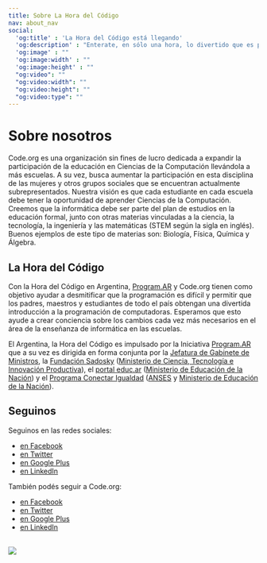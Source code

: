 ```yaml
--- 
title: Sobre La Hora del Código
nav: about_nav
social:
  'og:title' : 'La Hora del Código está llegando'
  'og:description' : "Enterate, en sólo una hora, lo divertido que es programar computadoras."
  'og:image' : ""
  'og:image:width' : ""
  'og:image:height' : ""
  "og:video": ""
  "og:video:width": ""
  "og:video:height": ""
  "og:video:type": ""
--- 
```


# Sobre nosotros 

Code.org es una organización sin fines de lucro dedicada a expandir la participación de la educación en Ciencias de la Computación llevándola a más escuelas. A su vez, busca aumentar la participación en esta disciplina de las mujeres y otros grupos sociales que se encuentran actualmente subrepresentados. Nuestra visión es que cada estudiante en cada escuela debe tener la oportunidad de aprender Ciencias de la Computación. Creemos que la informática debe ser parte del plan de estudios en la educación formal, junto con otras materias vinculadas a la ciencia, la tecnología, la ingeniería y las matemáticas (STEM según la sigla en inglés). Buenos ejemplos de este tipo de materias son: Biología, Física, Química y Álgebra. 

## La Hora del Código
Con la Hora del Código en Argentina, [Program.AR](http://program.ar) y Code.org tienen como objetivo ayudar a desmitificar que la programación es difícil y permitir que los padres, maestros y estudiantes de todo el país obtengan una divertida introducción a la programación de computadoras. Esperamos que esto ayude a crear conciencia sobre los cambios cada vez más necesarios en el área de la enseñanza de informática en las escuelas.

El Argentina, la Hora del Código es impulsado por la Iniciativa [Program.AR](http://program.ar) que a su vez es dirigida en forma conjunta por la [Jefatura de Gabinete de Ministros](http://www.jefatura.gob.ar/), la [Fundación Sadosky](http://www.fundacionsadosky.org.ar) ([Ministerio de Ciencia, Tecnología e Innovación Productiva](http://www.mincyt.gob.ar)), el [portal educ.ar](http://educ.ar) ([Ministerio de Educación de la Nación](http://portal.educacion.gov.ar/)) y el [Programa Conectar Igualdad](http://www.conectarigualdad.gob.ar/) ([ANSES](http://www.anses.gob.ar/) y [Ministerio de Educación de la Nación](http://portal.educacion.gov.ar/)).



## Seguinos 
Seguinos en las redes sociales: 

- [en Facebook](http://facebook.com/Programar2020)
- [en Twitter](http://twitter.com/Programar2020)
- [en Google Plus](https://plus.google.com/102830525383940742314)
- [en LinkedIn](https://www.linkedin.com/company/iniciativa-program-ar)

También podés seguir a Code.org: 

- [en Facebook](http://facebook.com/Code.org)
- [en Twitter](http://twitter.com/codeorg)
- [en Google Plus](https://plus.google.com/113408212816493509628)
- [en LinkedIn](http://www.linkedin.com/company/code-org)


<br /><a href="http://www.guidestar.org/organizations/46-0858543/code-org.aspx" target="_blank">
    <img src="http://widgets.guidestar.org/gximage2?o=9218725&l=v3" />
</a>
